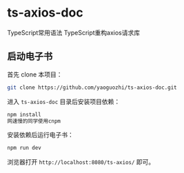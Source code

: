 # ts-axios-doc

TypeScript常用语法
TypeScript重构axios请求库

## 启动电子书

首先 clone 本项目：

```bash
git clone https://github.com/yaoguozhi/ts-axios-doc.git
```

进入 `ts-axios-doc` 目录后安装项目依赖：

```bash
npm install
网速慢的同学使用cnpm
```

安装依赖后运行电子书：

```bash
npm run dev
```

浏览器打开 `http://localhost:8080/ts-axios/` 即可。
